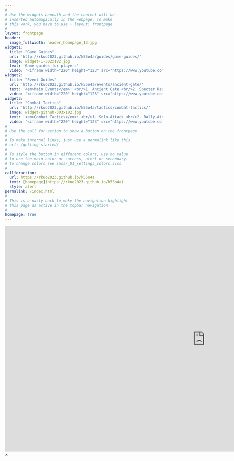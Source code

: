 ```yaml
---
#
# Use the widgets beneath and the content will be
# inserted automagically in the webpage. To make
# this work, you have to use › layout: frontpage
#
layout: frontpage
header:
  image_fullwidth: header_homepage_13.jpg
widget1:
  title: "Game Guides"
  url: 'http://rkuo2023.github.io/k55o4a/guides/game-guides/'
  image: widget-1-302x182.jpg
  text: 'Game guides for players'
  video: '<iframe width="220" height="123" src="https://www.youtube.com/embed/bMkINbwzslw" title="Misty Continent: Cursed Island Tips" frameborder="0" allow="accelerometer; autoplay; clipboard-write; encrypted-media; gyroscope; picture-in-picture; web-share" allowfullscreen></iframe>'
widget2:
  title: "Event Guides"
  url: 'http://rkuo2023.github.io/k55o4a/events/ancient-gate/'
  text: '<em>Main Events</em>: <br/>1. Ancient Gate <br/>2. Specter Raid <br/>3. Tidelands <br/>...'
  video: '<iframe width="220" height="123" src="https://www.youtube.com/embed/EtbQdr0v1CE" title="Misty Continent - Completely Broken event - Tidelands  [Eng Version]" frameborder="0" allow="accelerometer; autoplay; clipboard-write; encrypted-media; gyroscope; picture-in-picture; web-share" allowfullscreen></iframe>'
widget3:
  title: "Combat Tactics"
  url: 'http://rkuo2023.github.io/k55o4a/tactics/combat-tactics/'
  image: widget-github-303x182.jpg
  text: '<em>Combat Tactics</em>: <br/>1. Solo-Attack <br/>2. Rally-Attack <br/>3. Self-Defense <br/>4. Group-Defense <br/>...'
  video: '<iframe width="220" height="123" src="https://www.youtube.com/embed/oYjoYuiQ9Bc" title="Misty Continent - PVP [Every player should know] (Eng Version)" frameborder="0" allow="accelerometer; autoplay; clipboard-write; encrypted-media; gyroscope; picture-in-picture; web-share" allowfullscreen></iframe>'
#
# Use the call for action to show a button on the frontpage
#
# To make internal links, just use a permalink like this
# url: /getting-started/
#
# To style the button in different colors, use no value
# to use the main color or success, alert or secondary.
# To change colors see sass/_01_settings_colors.scss
#
callforaction:
  url: https://rkuo2023.github.io/k55o4a
  text: [homepage](https://rkuo2023.github.io/k55o4a)
  style: alert
permalink: /index.html
#
# This is a nasty hack to make the navigation highlight
# this page as active in the topbar navigation
#
homepage: true
---
```


<div id="videoModal" class="reveal-modal large" data-reveal="">
  <div class="flex-video widescreen vimeo" style="display: block;">
    <iframe width="1280" height="720" src="https://www.youtube.com/embed/3b5zCFSmVvU" frameborder="0" allowfullscreen></iframe>
  </div>
  <a class="close-reveal-modal">&#215;</a>
</div>
